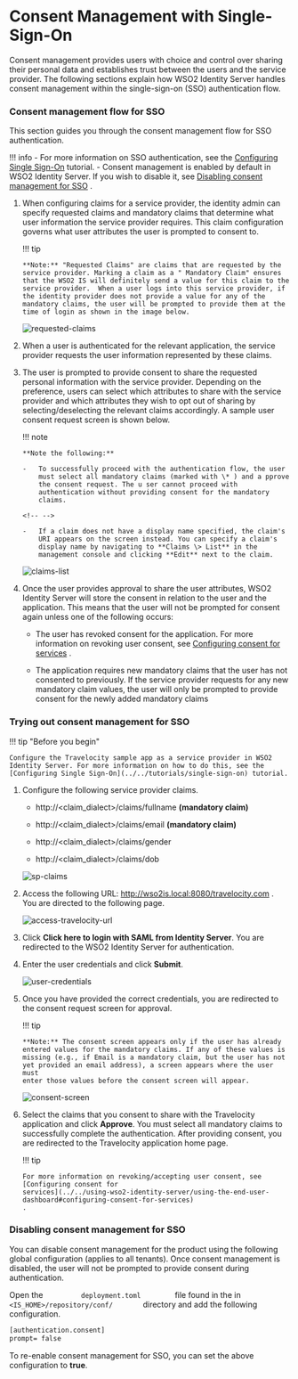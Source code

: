 # Consent Management with Single-Sign-On

Consent management provides users with choice and control over sharing
their personal data and establishes trust between the users and the
service provider. The following sections explain how WSO2 Identity
Server handles consent management within the single-sign-on (SSO)
authentication flow.


### Consent management flow for SSO

This section guides you through the consent management flow for SSO
authentication.

!!! info 
    -   For more information on SSO authentication, see the [Configuring
        Single Sign-On](../../tutorials/single-sign-on) tutorial.
    -   Consent management is enabled by default in WSO2 Identity Server. If
        you wish to disable it, see [Disabling consent management for
        SSO](../../using-wso2-identity-server/consent-management-with-single-sign-on#disabling-consent-management-for-sso)
        .

1.  When configuring claims for a service provider, the identity admin
    can specify requested claims and mandatory claims that determine
    what user information the service provider requires. This claim
    configuration governs what user attributes the user is prompted to
    consent to.

    !!! tip
    
        **Note:** "Requested Claims" are claims that are requested by the
        service provider. Marking a claim as a " Mandatory Claim" ensures
        that the WSO2 IS will definitely send a value for this claim to the
        service provider.  When a user logs into this service provider, if
        the identity provider does not provide a value for any of the
        mandatory claims, the user will be prompted to provide them at the
        time of login as shown in the image below.
    

    ![requested-claims](../../assets/img/using-wso2-identity-server/requested-claims.png)

2.  When a user is authenticated for the relevant application, the
    service provider requests the user information represented by these
    claims.
3.  The user is prompted to provide consent to share the requested
    personal information with the service provider. Depending on the
    preference, users can select which attributes to share with the
    service provider and which attributes they wish to opt out of
    sharing by selecting/deselecting the relevant claims accordingly. A
    sample user consent request screen is shown below.

    !!! note
    
        **Note the following:**
    
        -   To successfully proceed with the authentication flow, the user
            must select all mandatory claims (marked with \* ) and a pprove
            the consent request. The u ser cannot proceed with
            authentication without providing consent for the mandatory
            claims.
    
        <!-- -->
    
        -   If a claim does not have a display name specified, the claim's
            URI appears on the screen instead. You can specify a claim's
            display name by navigating to **Claims \> List** in the
            management console and clicking **Edit** next to the claim.
    

    ![claims-list](../../assets/img/using-wso2-identity-server/claims-list.png)

4.  Once the user provides approval to share the user attributes, WSO2
    Identity Server will store the consent in relation to the user and
    the application. This means that the user will not be prompted for
    consent again unless one of the following occurs:

    -   The user has revoked consent for the application. For more
        information on revoking user consent, see [Configuring consent
        for
        services](../../using-wso2-identity-server/using-the-end-user-dashboard#configuring-consent-for-services)
        .

    -   The application requires new mandatory claims that the user has
        not consented to previously. If the service provider requests
        for any new mandatory claim values, the user will only be
        prompted to provide consent for the newly added mandatory claims

### Trying out consent management for SSO

!!! tip "Before you begin"

    Configure the Travelocity sample app as a service provider in WSO2
    Identity Server. For more information on how to do this, see the
    [Configuring Single Sign-On](../../tutorials/single-sign-on) tutorial.
    

1.  Configure the following service provider claims.

    -   http://\<claim\_dialect\>/claims/fullname **(mandatory claim)**

    -   http://\<claim\_dialect\>/claims/email **(mandatory claim)**
    -   http://\<claim\_dialect\>/claims/gender
    -   http://\<claim\_dialect\>/claims/dob

    ![sp-claims](../../assets/img/using-wso2-identity-server/sp-claims.png)

2.  Access the following URL: <http://wso2is.local:8080/travelocity.com>
    .  
    You are directed to the following page.  

    ![access-travelocity-url](../../assets/img/using-wso2-identity-server/access-travelocity-url.png)

3.  Click **Click here to login with SAML from Identity Server**. You
    are redirected to the WSO2 Identity Server for authentication.

4.  Enter the user credentials and click **Submit**.

    ![user-credentials](../../assets/img/using-wso2-identity-server/user-credentials.png)  

5.  Once you have provided the correct credentials, you are redirected
    to the consent request screen for approval.  

    !!! tip
    
        **Note:** The consent screen appears only if the user has already
        entered values for the mandatory claims. If any of these values is
        missing (e.g., if Email is a mandatory claim, but the user has not
        yet provided an email address), a screen appears where the user must
        enter those values before the consent screen will appear.
    

    ![consent-screen](../../assets/img/using-wso2-identity-server/consent-screen.png)

6.  Select the claims that you consent to share with the Travelocity
    application and click **Approve**. You must select all mandatory
    claims to successfully complete the authentication. After providing
    consent, you are redirected to the Travelocity application home
    page.

    !!! tip
    
        For more information on revoking/accepting user consent, see
        [Configuring consent for
        services](../../using-wso2-identity-server/using-the-end-user-dashboard#configuring-consent-for-services)
        .
    

### Disabling consent management for SSO

You can disable consent management for the product using the following
global configuration (applies to all tenants). Once consent management
is disabled, the user will not be prompted to provide consent during
authentication.

Open the `          deployment.toml         ` file found in the in
`          <IS_HOME>/repository/conf/        ` directory and add the following configuration. 


```xml
[authentication.consent] 
prompt= false
```

To re-enable consent management for SSO, you can set the above
configuration to **true**.
